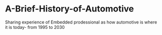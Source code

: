 # A-Brief-History-of-Automotive
Sharing experience of Embedded prodessional as how automotive is where it is today-  from 1995 to 2030
